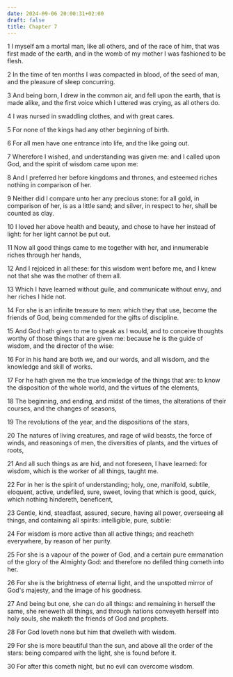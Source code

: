 ```yaml
---
date: 2024-09-06 20:00:31+02:00
draft: false
title: Chapter 7
---
```




1 I myself am a mortal man, like all others, and of the race of him, that was first made of the earth, and in the womb of my mother I was fashioned to be flesh.

2 In the time of ten months I was compacted in blood, of the seed of man, and the pleasure of sleep concurring.

3 And being born, I drew in the common air, and fell upon the earth, that is made alike, and the first voice which I uttered was crying, as all others do.

4 I was nursed in swaddling clothes, and with great cares.

5 For none of the kings had any other beginning of birth.

6 For all men have one entrance into life, and the like going out.

7 Wherefore I wished, and understanding was given me: and I called upon God, and the spirit of wisdom came upon me:

8 And I preferred her before kingdoms and thrones, and esteemed riches nothing in comparison of her.

9 Neither did I compare unto her any precious stone: for all gold, in comparison of her, is as a little sand; and silver, in respect to her, shall be counted as clay.

10 I loved her above health and beauty, and chose to have her instead of light: for her light cannot be put out.

11 Now all good things came to me together with her, and innumerable riches through her hands,

12 And I rejoiced in all these: for this wisdom went before me, and I knew not that she was the mother of them all.

13 Which I have learned without guile, and communicate without envy, and her riches I hide not.

14 For she is an infinite treasure to men: which they that use, become the friends of God, being commended for the gifts of discipline.

15 And God hath given to me to speak as I would, and to conceive thoughts worthy of those things that are given me: because he is the guide of wisdom, and the director of the wise:

16 For in his hand are both we, and our words, and all wisdom, and the knowledge and skill of works.

17 For he hath given me the true knowledge of the things that are: to know the disposition of the whole world, and the virtues of the elements,

18 The beginning, and ending, and midst of the times, the alterations of their courses, and the changes of seasons,

19 The revolutions of the year, and the dispositions of the stars,

20 The natures of living creatures, and rage of wild beasts, the force of winds, and reasonings of men, the diversities of plants, and the virtues of roots,

21 And all such things as are hid, and not foreseen, I have learned: for wisdom, which is the worker of all things, taught me.

22 For in her is the spirit of understanding; holy, one, manifold, subtile, eloquent, active, undefiled, sure, sweet, loving that which is good, quick, which nothing hindereth, beneficent,

23 Gentle, kind, steadfast, assured, secure, having all power, overseeing all things, and containing all spirits: intelligible, pure, subtile:

24 For wisdom is more active than all active things; and reacheth everywhere, by reason of her purity.

25 For she is a vapour of the power of God, and a certain pure emmanation of the glory of the Almighty God: and therefore no defiled thing cometh into her.

26 For she is the brightness of eternal light, and the unspotted mirror of God's majesty, and the image of his goodness.

27 And being but one, she can do all things: and remaining in herself the same, she reneweth all things, and through nations conveyeth herself into holy souls, she maketh the friends of God and prophets.

28 For God loveth none but him that dwelleth with wisdom.

29 For she is more beautiful than the sun, and above all the order of the stars: being compared with the light, she is found before it.

30 For after this cometh night, but no evil can overcome wisdom.

